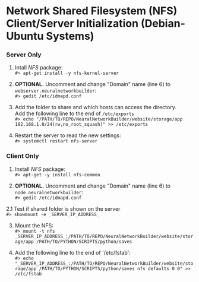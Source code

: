 # Network Shared Filesystem (NFS) Client/Server Initialization (Debian-Ubuntu Systems)

### Server Only
1. Intall _NFS_ package: <br>
`#> apt-get install -y nfs-kernel-server`

2. **OPTIONAL.** Uncomment and change "Domain" name (line 6) to `webserver.neuralnetworkbuilder`: <br>
`#> gedit /etc/idmapd.conf`

3. Add the folder to share and which hosts can access the directory. <br>
Add the following line to the end of `/etc/exports` <br>
`#> echo "/PATH/TO/REPO/NeuralNetworkBuilder/website/storage/app 192.168.1.0/24(rw,no_root_squash)" >> /etc/exports`

4. Restart the server to read the new settings: <br>
`#> systemctl restart nfs-server`


### Client Only
1. Install _NFS_ package: <br>
`#> apt-get -y install nfs-common`

2. **OPTIONAL.** Uncomment and change "Domain" name (line 6) to `node.neuralnetworkbuilder`: <br>
`#> gedit /etc/idmapd.conf`

2.1 Test if shared folder is shown on the server <br>
`#> showmount -e _SERVER_IP_ADDRESS_`

3. Mount the NFS: <br>
`#> mount -t nfs _SERVER_IP_ADDRESS_:/PATH/TO/REPO/NeuralNetworkBuilder/website/storage/app /PATH/TO/PYTHON/SCRIPTS/python/saves`

4. Add the following line to the end of '/etc/fstab': <br>
`#> echo "_SERVER_IP_ADDRESS_:/PATH/TO/REPO/NeuralNetworkBuilder/website/storage/app /PATH/TO/PYTHON/SCRIPTS/python/saves nfs defaults 0 0" >> /etc/fstab`

